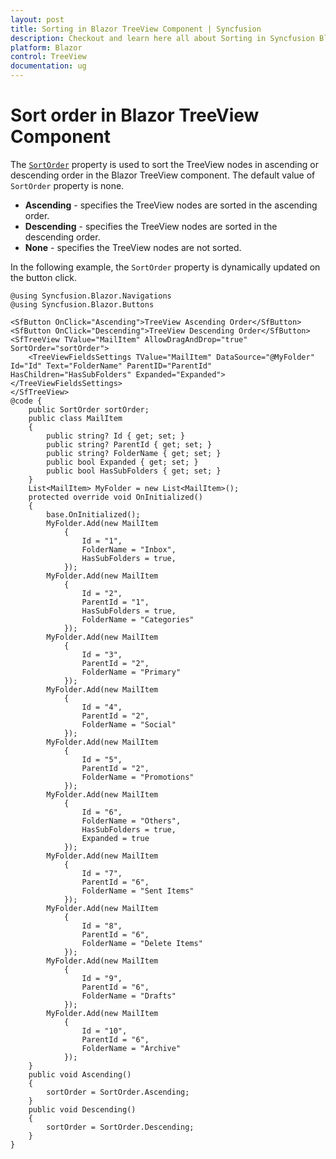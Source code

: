 ```yaml
---
layout: post
title: Sorting in Blazor TreeView Component | Syncfusion
description: Checkout and learn here all about Sorting in Syncfusion Blazor TreeView component and much more details.
platform: Blazor
control: TreeView
documentation: ug
---
```


# Sort order in Blazor TreeView Component

The [`SortOrder`](https://help.syncfusion.com/cr/blazor/Syncfusion.Blazor.Navigations.SfTreeView-1.html#Syncfusion_Blazor_Navigations_SfTreeView_1_SortOrder) property is used to sort the TreeView nodes in ascending or descending order in the Blazor TreeView component. The default value of `SortOrder` property is none.

* **Ascending** - specifies the TreeView nodes are sorted in the ascending order.
* **Descending** - specifies the TreeView nodes are sorted in the descending order.
* **None** - specifies the TreeView nodes are not sorted.

In the following example, the `SortOrder` property is dynamically updated on the button click.

```cshtml
@using Syncfusion.Blazor.Navigations
@using Syncfusion.Blazor.Buttons

<SfButton OnClick="Ascending">TreeView Ascending Order</SfButton>
<SfButton OnClick="Descending">TreeView Descending Order</SfButton>
<SfTreeView TValue="MailItem" AllowDragAndDrop="true" SortOrder="sortOrder">
    <TreeViewFieldsSettings TValue="MailItem" DataSource="@MyFolder" Id="Id" Text="FolderName" ParentID="ParentId" HasChildren="HasSubFolders" Expanded="Expanded"></TreeViewFieldsSettings>
</SfTreeView>
@code {
    public SortOrder sortOrder;
    public class MailItem
    {
        public string? Id { get; set; }
        public string? ParentId { get; set; }
        public string? FolderName { get; set; }
        public bool Expanded { get; set; }
        public bool HasSubFolders { get; set; }
    }
    List<MailItem> MyFolder = new List<MailItem>();
    protected override void OnInitialized()
    {
        base.OnInitialized();
        MyFolder.Add(new MailItem
            {
                Id = "1",
                FolderName = "Inbox",
                HasSubFolders = true,
            });
        MyFolder.Add(new MailItem
            {
                Id = "2",
                ParentId = "1",
                HasSubFolders = true,
                FolderName = "Categories"
            });
        MyFolder.Add(new MailItem
            {
                Id = "3",
                ParentId = "2",
                FolderName = "Primary"
            });
        MyFolder.Add(new MailItem
            {
                Id = "4",
                ParentId = "2",
                FolderName = "Social"
            });
        MyFolder.Add(new MailItem
            {
                Id = "5",
                ParentId = "2",
                FolderName = "Promotions"
            });
        MyFolder.Add(new MailItem
            {
                Id = "6",
                FolderName = "Others",
                HasSubFolders = true,
                Expanded = true
            });
        MyFolder.Add(new MailItem
            {
                Id = "7",
                ParentId = "6",
                FolderName = "Sent Items"
            });
        MyFolder.Add(new MailItem
            {
                Id = "8",
                ParentId = "6",
                FolderName = "Delete Items"
            });
        MyFolder.Add(new MailItem
            {
                Id = "9",
                ParentId = "6",
                FolderName = "Drafts"
            });
        MyFolder.Add(new MailItem
            {
                Id = "10",
                ParentId = "6",
                FolderName = "Archive"
            });
    }
    public void Ascending()
    {
        sortOrder = SortOrder.Ascending;
    }
    public void Descending()
    {
        sortOrder = SortOrder.Descending;
    }
}

```

